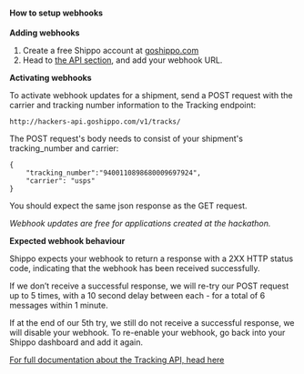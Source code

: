#### How to setup webhooks

**Adding webhooks**

1. Create a free Shippo account at [goshippo.com](https://goshippo.com/)
2. Head to [the API section](https://goshippo.com/user/apikeys/), and add your webhook URL.

**Activating webhooks**

To activate webhook updates for a shipment, send a POST request with the carrier and tracking number information to the Tracking endpoint:

`http://hackers-api.goshippo.com/v1/tracks/`

The POST request's body needs to consist of your shipment's tracking_number and carrier:

```
{
    "tracking_number":"9400110898680009697924",
    "carrier": "usps"
}
```

You should expect the same json response as the GET request.

*Webhook updates are free for applications created at the hackathon.*

**Expected webhook behaviour**

Shippo expects your webhook to return a response with a 2XX HTTP status code, indicating that the webhook has been received successfully. 

If we don’t receive a successful response, we will re-try our POST request up to 5 times, with a 10 second delay between each - for a total of 6 messages within 1 minute.

If at the end of our 5th try, we still do not receive a successful response, we will disable your webhook. To re-enable your webhook, go back into your Shippo dashboard and add it again. 

[For full documentation about the Tracking API, head here](https://goshippo.com/shipping-api/tracking-standalone)
